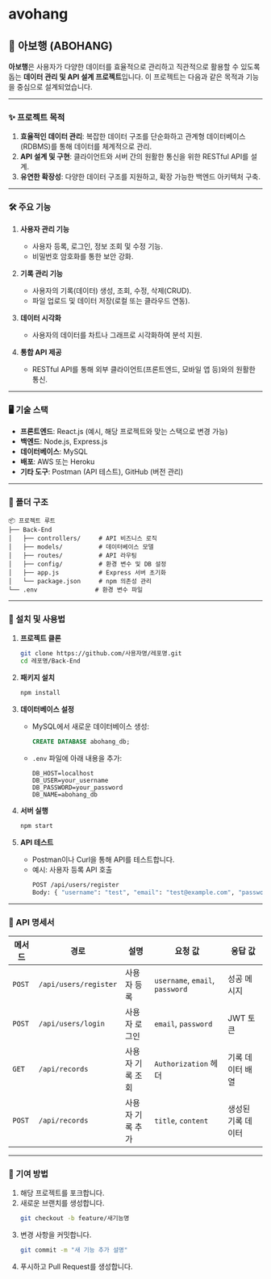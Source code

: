 # avohang

## 📌 아보행 (ABOHANG)

**아보행**은 사용자가 다양한 데이터를 효율적으로 관리하고 직관적으로 활용할 수 있도록 돕는 **데이터 관리 및 API 설계 프로젝트**입니다. 이 프로젝트는 다음과 같은 목적과 기능을 중심으로 설계되었습니다.

---

### ✨ 프로젝트 목적

1. **효율적인 데이터 관리**: 복잡한 데이터 구조를 단순화하고 관계형 데이터베이스(RDBMS)를 통해 데이터를 체계적으로 관리.
2. **API 설계 및 구현**: 클라이언트와 서버 간의 원활한 통신을 위한 RESTful API를 설계.
3. **유연한 확장성**: 다양한 데이터 구조를 지원하고, 확장 가능한 백엔드 아키텍처 구축.

---

### 🛠️ 주요 기능

1. **사용자 관리 기능**
   - 사용자 등록, 로그인, 정보 조회 및 수정 기능.
   - 비밀번호 암호화를 통한 보안 강화.

2. **기록 관리 기능**
   - 사용자의 기록(데이터) 생성, 조회, 수정, 삭제(CRUD).
   - 파일 업로드 및 데이터 저장(로컬 또는 클라우드 연동).

3. **데이터 시각화**
   - 사용자의 데이터를 차트나 그래프로 시각화하여 분석 지원.

4. **통합 API 제공**
   - RESTful API를 통해 외부 클라이언트(프론트엔드, 모바일 앱 등)와의 원활한 통신.

---

### 🖥️ 기술 스택

- **프론트엔드**: React.js (예시, 해당 프로젝트와 맞는 스택으로 변경 가능)
- **백엔드**: Node.js, Express.js
- **데이터베이스**: MySQL
- **배포**: AWS 또는 Heroku
- **기타 도구**: Postman (API 테스트), GitHub (버전 관리)

---

### 📂 폴더 구조

```
📦 프로젝트 루트
├── Back-End
│   ├── controllers/     # API 비즈니스 로직
│   ├── models/          # 데이터베이스 모델
│   ├── routes/          # API 라우팅
│   ├── config/          # 환경 변수 및 DB 설정
│   ├── app.js           # Express 서버 초기화
│   └── package.json     # npm 의존성 관리
└── .env                # 환경 변수 파일
```

---

### 🚀 설치 및 사용법

1. **프로젝트 클론**
   ```bash
   git clone https://github.com/사용자명/레포명.git
   cd 레포명/Back-End
   ```

2. **패키지 설치**
   ```bash
   npm install
   ```

3. **데이터베이스 설정**
   - MySQL에서 새로운 데이터베이스 생성:
     ```sql
     CREATE DATABASE abohang_db;
     ```
   - `.env` 파일에 아래 내용을 추가:
     ```
     DB_HOST=localhost
     DB_USER=your_username
     DB_PASSWORD=your_password
     DB_NAME=abohang_db
     ```

4. **서버 실행**
   ```bash
   npm start
   ```

5. **API 테스트**
   - Postman이나 Curl을 통해 API를 테스트합니다.
   - 예시: 사용자 등록 API 호출
     ```bash
     POST /api/users/register
     Body: { "username": "test", "email": "test@example.com", "password": "123456" }
     ```

---

### 📑 API 명세서

| 메서드 | 경로                | 설명                   | 요청 값                        | 응답 값                     |
|--------|---------------------|------------------------|--------------------------------|-----------------------------|
| `POST` | `/api/users/register` | 사용자 등록           | `username`, `email`, `password` | 성공 메시지                |
| `POST` | `/api/users/login`   | 사용자 로그인         | `email`, `password`            | JWT 토큰                   |
| `GET`  | `/api/records`       | 사용자 기록 조회      | `Authorization` 헤더          | 기록 데이터 배열            |
| `POST` | `/api/records`       | 사용자 기록 추가      | `title`, `content`             | 생성된 기록 데이터          |

---



### 📌 기여 방법

1. 해당 프로젝트를 포크합니다.
2. 새로운 브랜치를 생성합니다.
   ```bash
   git checkout -b feature/새기능명
   ```
3. 변경 사항을 커밋합니다.
   ```bash
   git commit -m "새 기능 추가 설명"
   ```
4. 푸시하고 Pull Request를 생성합니다.


